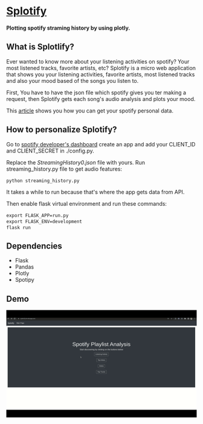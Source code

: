 # [Splotify](https://s-plotify.herokuapp.com/)
<b> Plotting spotify straming history by using plotly. </b>


## What is Splotlify?
Ever wanted to know more about your listening activities on spotify? Your most listened tracks, favorite artists, etc? Splotify is a micro web application that shows you your listening activities, favorite artists, most listened tracks and also your mood based of the songs you listen to.

First, You have to have the json file which spotify gives you ter making a request, then Splotify gets each song's audio analysis and plots your mood.

This [article](https://support.spotify.com/us/article/data-rights-and-privacy-settings/) shows you how you can get your spotify personal data.

## How to personalize Splotify?

Go to [spotify developer's dashboard](https://developer.spotify.com/dashboard/applications) create an app and add your CLIENT_ID and CLIENT_SECRET in ./config.py.

Replace the  <i> StreamingHistory0.json </i> file with yours. Run streaming_history.py file to get audio features:
```
python streaming_history.py
```
It takes a while to run because that's where the app gets data from API.

 Then enable flask virtual environment and run these commands:
```
export FLASK_APP=run.py
export FLASK_ENV=development
flask run
```
## Dependencies
* Flask
* Pandas
* Plotly
* Spotipy

## Demo
![](https://github.com/gha7all/Images/blob/master/preview.gif)
